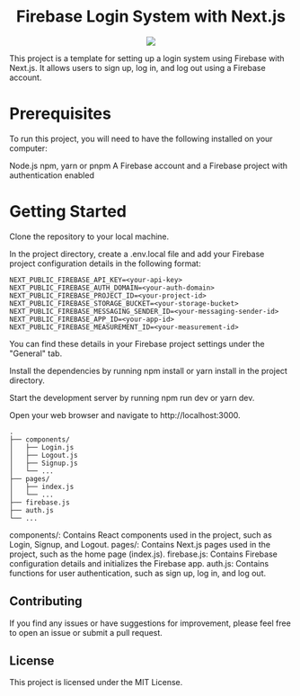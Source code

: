 <h1 align="center">Firebase Login System with Next.js</h1>

<p align="center">
  <a href="https://skillicons.dev">
    <img src="https://skillicons.dev/icons?i=tailwind,react,next,nodejs,firebase" />
  </a>
</p>

This project is a template for setting up a login system using Firebase with Next.js. It allows users to sign up, log in, and log out using a Firebase account.

# Prerequisites
To run this project, you will need to have the following installed on your computer:

Node.js
npm, yarn or pnpm
A Firebase account and a Firebase project with authentication enabled

# Getting Started
Clone the repository to your local machine.

In the project directory, create a .env.local file and add your Firebase project configuration details in the following format:

```
NEXT_PUBLIC_FIREBASE_API_KEY=<your-api-key>
NEXT_PUBLIC_FIREBASE_AUTH_DOMAIN=<your-auth-domain>
NEXT_PUBLIC_FIREBASE_PROJECT_ID=<your-project-id>
NEXT_PUBLIC_FIREBASE_STORAGE_BUCKET=<your-storage-bucket>
NEXT_PUBLIC_FIREBASE_MESSAGING_SENDER_ID=<your-messaging-sender-id>
NEXT_PUBLIC_FIREBASE_APP_ID=<your-app-id>
NEXT_PUBLIC_FIREBASE_MEASUREMENT_ID=<your-measurement-id>
```

You can find these details in your Firebase project settings under the "General" tab.

Install the dependencies by running npm install or yarn install in the project directory.

Start the development server by running npm run dev or yarn dev.

Open your web browser and navigate to http://localhost:3000.

```
.
├── components/
│   ├── Login.js
│   ├── Logout.js
│   ├── Signup.js
│   └── ...
├── pages/
│   ├── index.js
│   └── ...
├── firebase.js
├── auth.js
└── ...
```

components/: Contains React components used in the project, such as Login, Signup, and Logout.
pages/: Contains Next.js pages used in the project, such as the home page (index.js).
firebase.js: Contains Firebase configuration details and initializes the Firebase app.
auth.js: Contains functions for user authentication, such as sign up, log in, and log out.

## Contributing
If you find any issues or have suggestions for improvement, please feel free to open an issue or submit a pull request.

## License
This project is licensed under the MIT License.
